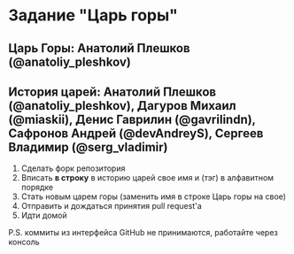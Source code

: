# Задание "Царь горы"

## Царь Горы: Анатолий Плешков (@anatoliy_pleshkov)

## История царей: Анатолий Плешков (@anatoliy_pleshkov), Дагуров Михаил (@miaskii),  Денис Гаврилин (@gavrilindn), Сафронов Андрей (@devAndreyS), Сергеев Владимир (@serg\_vladimir)

1. Сделать форк репозитория
2. Вписать **в строку** в историю царей свое имя и (тэг) в алфавитном порядке
3. Стать новым царем горы (заменить имя в строке Царь горы на свое)
4. Отправить и дождаться принятия pull request'а
5. Идти домой

P.S. коммиты из интерфейса GitHub не принимаются, работайте через консоль

